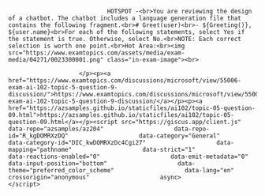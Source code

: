 <p class="card-text">
							
								HOTSPOT -<br>You are reviewing the design of a chatbot. The chatbot includes a language generation file that contains the following fragment.<br># Greet(user)<br>- ${Greeting()}, ${user.name}<br>For each of the following statements, select Yes if the statement is true. Otherwise, select No.<br>NOTE: Each correct selection is worth one point.<br>Hot Area:<br><img src="https://www.examtopics.com/assets/media/exam-media/04271/0023300001.png" class="in-exam-image"><br>
							
						</p><p><a href="https://www.examtopics.com/discussions/microsoft/view/55006-exam-ai-102-topic-5-question-9-discussion/">https://www.examtopics.com/discussions/microsoft/view/55006-exam-ai-102-topic-5-question-9-discussion/</a></p><p><a href="https://azsamples.github.io/staticfiles/ai102/topic-05-question-09.html">https://azsamples.github.io/staticfiles/ai102/topic-05-question-09.html</a></p><script src="https://giscus.app/client.js"                    data-repo="azsamples/az204"                    data-repo-id="R_kgDOMRXzDQ"                    data-category="General"                    data-category-id="DIC_kwDOMRXzDc4Cgi27"                    data-mapping="pathname"                    data-strict="1"                    data-reactions-enabled="0"                    data-emit-metadata="0"                    data-input-position="bottom"                    data-theme="preferred_color_scheme"                    data-lang="en"                    crossorigin="anonymous"                    async>                    </script>
